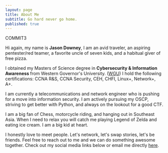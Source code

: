 ```yaml
---
layout: page
title: About Me
subtitle: Go hard never go home.
published: true
---
```

COMMIT3

<p class="about-text">
<span class="fa fa-briefcase about-icon"></span>
  Hi again, my name is <strong>Jason Downey</strong>, I am an avid traveler, an aspiring pentester/red teamer, a favorite uncle of seven kids, and a habitual giver of free pizza. 
</p>

<p class="about-text">
<span class="fa fa-graduation-cap about-icon"></span>
I obtained my Masters of Science degree in <strong>Cybersecurity & Information Awareness </strong>from Western Governor's University. (<a target="_blank" href="https://www.wgu.edu/">WGU</a>) I hold the following certifications: CCNA R&S, CCNA Security, CEH, CHFI, Linux+, Network+, A+. 
</p>

<p class="about-text">
<span class="fa fa-code about-icon"></span>
I am currently a telecommunications and network engineer who is pushing for a move into information security. I am actively pursuing my OSCP, striving to get better with Python, and always on the lookout for a good CTF. 
</p>

<p class="about-text">
<span class="fa fa-heart about-icon"></span>
I am a big fan of Chess, motorcycle riding, and hanging out in Southeast Asia. When I need to relax you will catch me playing Legend of Zelda and eating ice cream. I am a big kid at heart.
</p>

<p class="about-text">
<span class="fa fa-envelope about-icon"></span>
I honestly love to meet people. Let's network, let's swap stories, let's be friends. Feel free to reach out to me and we can do something awesome together. Check out my social media links below or email me directly <a target="_blank" href="mailto:jason@jasonhacks.com">here</a>.
</p>
